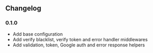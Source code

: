 ## Changelog

### 0.1.0

- Add base configuration
- Add verify blacklist, verify token and error handler middlewares
- Add validation, token, Google auth and error response helpers
